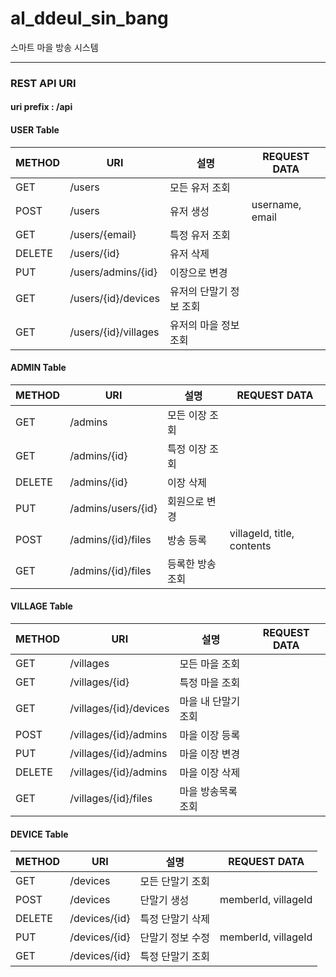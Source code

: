 # al_ddeul_sin_bang
스마트 마을 방송 시스템


<hr>

### REST API URI

#### uri prefix : /api 

#### USER Table
|METHOD|URI|설명|REQUEST DATA|
|--|--|--|--|
|GET|/users|모든 유저 조회||
|POST|/users|유저 생성|username, email|
|GET|/users/{email}|특정 유저 조회||
|DELETE|/users/{id}|유저 삭제||
|PUT|/users/admins/{id}|이장으로 변경||
|GET|/users/{id}/devices|유저의 단말기 정보 조회||
|GET|/users/{id}/villages|유저의 마을 정보 조회||

#### ADMIN Table
|METHOD|URI|설명|REQUEST DATA|
|--|--|--|--|
|GET|/admins|모든 이장 조회||
|GET|/admins/{id}|특정 이장 조회||
|DELETE|/admins/{id}|이장 삭제||
|PUT|/admins/users/{id}|회원으로 변경||
|POST|/admins/{id}/files|방송 등록|villageId, title, contents|
|GET|/admins/{id}/files|등록한 방송 조회||

#### VILLAGE Table
|METHOD|URI|설명|REQUEST DATA|
|--|--|--|--|
|GET|/villages|모든 마을 조회||
|GET|/villages/{id}|특정 마을 조회||
|GET|/villages/{id}/devices|마을 내 단말기 조회||
|POST|/villages/{id}/admins|마을 이장 등록||
|PUT|/villages/{id}/admins|마을 이장 변경||
|DELETE|/villages/{id}/admins|마을 이장 삭제||
|GET|/villages/{id}/files|마을 방송목록 조회||

#### DEVICE Table
|METHOD|URI|설명|REQUEST DATA|
|--|--|--|--|
|GET|/devices|모든 단말기 조회||
|POST|/devices|단말기 생성|memberId, villageId|
|DELETE|/devices/{id}|특정 단말기 삭제||
|PUT|/devices/{id}|단말기 정보 수정|memberId, villageId|
|GET|/devices/{id}|특정 단말기 조회||
